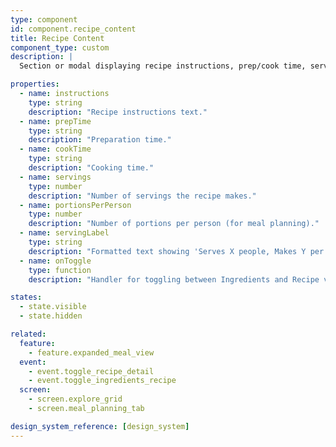 ```yaml
---
type: component
id: component.recipe_content
title: Recipe Content
component_type: custom
description: |
  Section or modal displaying recipe instructions, prep/cook time, servings, portions per person, and other details in the expanded meal view.

properties:
  - name: instructions
    type: string
    description: "Recipe instructions text."
  - name: prepTime
    type: string
    description: "Preparation time."
  - name: cookTime
    type: string
    description: "Cooking time."
  - name: servings
    type: number
    description: "Number of servings the recipe makes."
  - name: portionsPerPerson
    type: number
    description: "Number of portions per person (for meal planning)."
  - name: servingLabel
    type: string
    description: "Formatted text showing 'Serves X people, Makes Y per person'."
  - name: onToggle
    type: function
    description: "Handler for toggling between Ingredients and Recipe views."

states:
  - state.visible
  - state.hidden

related:
  feature:
    - feature.expanded_meal_view
  event:
    - event.toggle_recipe_detail
    - event.toggle_ingredients_recipe
  screen:
    - screen.explore_grid
    - screen.meal_planning_tab

design_system_reference: [design_system]
---
```

